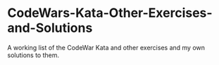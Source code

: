 # CodeWars-Kata-Other-Exercises-and-Solutions
A working list of the CodeWar Kata and other exercises and my own solutions to them.
